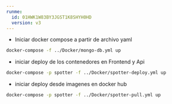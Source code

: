 ```yaml
---
runme:
  id: 01HWK1W83BY3JGST1K8SHYH0HD
  version: v3
---
```


* Iniciar docker compose a partir de archivo yaml

```sh {"id":"01HWK1XKZKM9CJ9XCHKFMFSYN5"}
docker-compose -f ../Docker/mongo-db.yml up
```

* iniciar deploy de los contenedores en Frontend y Api

```sh {"id":"01HWK5ZQJHMN4VD2TYEC2EWM3P"}
docker-compose -p spotter -f ../Docker/spotter-deploy.yml up
```

* iniciar deploy desde imagenes en docker hub

```sh {"id":"01HWP8JB9J25ZMAD703R8XVHT8"}
docker-compose -p spotter -f ../Docker/spotter-pull.yml up
```